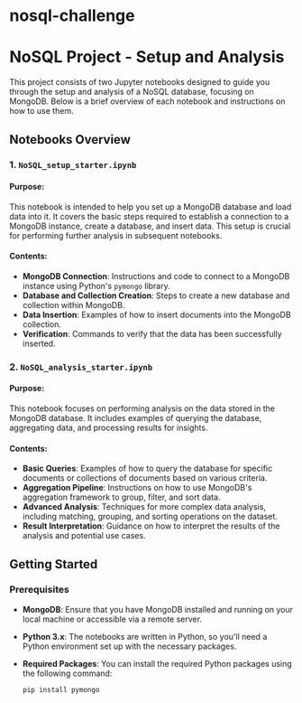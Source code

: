 # nosql-challenge

# NoSQL Project - Setup and Analysis

This project consists of two Jupyter notebooks designed to guide you through the setup and analysis of a NoSQL database, focusing on MongoDB. Below is a brief overview of each notebook and instructions on how to use them.

## Notebooks Overview

### 1. `NoSQL_setup_starter.ipynb`

#### Purpose:
This notebook is intended to help you set up a MongoDB database and load data into it. It covers the basic steps required to establish a connection to a MongoDB instance, create a database, and insert data. This setup is crucial for performing further analysis in subsequent notebooks.

#### Contents:
- **MongoDB Connection**: Instructions and code to connect to a MongoDB instance using Python's `pymongo` library.
- **Database and Collection Creation**: Steps to create a new database and collection within MongoDB.
- **Data Insertion**: Examples of how to insert documents into the MongoDB collection.
- **Verification**: Commands to verify that the data has been successfully inserted.

### 2. `NoSQL_analysis_starter.ipynb`

#### Purpose:
This notebook focuses on performing analysis on the data stored in the MongoDB database. It includes examples of querying the database, aggregating data, and processing results for insights.

#### Contents:
- **Basic Queries**: Examples of how to query the database for specific documents or collections of documents based on various criteria.
- **Aggregation Pipeline**: Instructions on how to use MongoDB's aggregation framework to group, filter, and sort data.
- **Advanced Analysis**: Techniques for more complex data analysis, including matching, grouping, and sorting operations on the dataset.
- **Result Interpretation**: Guidance on how to interpret the results of the analysis and potential use cases.

## Getting Started

### Prerequisites

- **MongoDB**: Ensure that you have MongoDB installed and running on your local machine or accessible via a remote server.
- **Python 3.x**: The notebooks are written in Python, so you'll need a Python environment set up with the necessary packages.
- **Required Packages**: You can install the required Python packages using the following command:
  
  ```bash
  pip install pymongo

